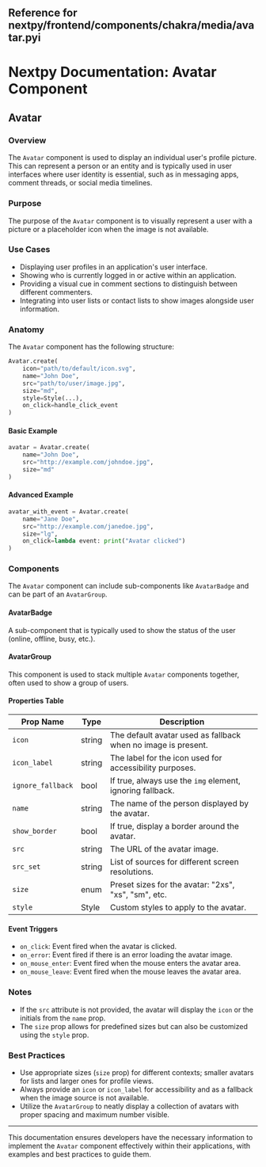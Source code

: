 ##  Reference for nextpy/frontend/components/chakra/media/avatar.pyi

# Nextpy Documentation: Avatar Component

## Avatar

### Overview

The `Avatar` component is used to display an individual user's profile picture. This can represent a person or an entity and is typically used in user interfaces where user identity is essential, such as in messaging apps, comment threads, or social media timelines.

### Purpose

The purpose of the `Avatar` component is to visually represent a user with a picture or a placeholder icon when the image is not available.

### Use Cases

- Displaying user profiles in an application's user interface.
- Showing who is currently logged in or active within an application.
- Providing a visual cue in comment sections to distinguish between different commenters.
- Integrating into user lists or contact lists to show images alongside user information.

### Anatomy

The `Avatar` component has the following structure:

```python
Avatar.create(
    icon="path/to/default/icon.svg",
    name="John Doe",
    src="path/to/user/image.jpg",
    size="md",
    style=Style(...),
    on_click=handle_click_event
)
```

#### Basic Example

```python
avatar = Avatar.create(
    name="John Doe",
    src="http://example.com/johndoe.jpg",
    size="md"
)
```

#### Advanced Example

```python
avatar_with_event = Avatar.create(
    name="Jane Doe",
    src="http://example.com/janedoe.jpg",
    size="lg",
    on_click=lambda event: print("Avatar clicked")
)
```

### Components

The `Avatar` component can include sub-components like `AvatarBadge` and can be part of an `AvatarGroup`.

#### AvatarBadge

A sub-component that is typically used to show the status of the user (online, offline, busy, etc.).

#### AvatarGroup

This component is used to stack multiple `Avatar` components together, often used to show a group of users.

#### Properties Table

| Prop Name         | Type   | Description                                                  |
|-------------------|--------|--------------------------------------------------------------|
| `icon`            | string | The default avatar used as fallback when no image is present.|
| `icon_label`      | string | The label for the icon used for accessibility purposes.      |
| `ignore_fallback` | bool   | If true, always use the `img` element, ignoring fallback.    |
| `name`            | string | The name of the person displayed by the avatar.              |
| `show_border`     | bool   | If true, display a border around the avatar.                 |
| `src`             | string | The URL of the avatar image.                                 |
| `src_set`         | string | List of sources for different screen resolutions.            |
| `size`            | enum   | Preset sizes for the avatar: "2xs", "xs", "sm", etc.         |
| `style`           | Style  | Custom styles to apply to the avatar.                        |

#### Event Triggers

- `on_click`: Event fired when the avatar is clicked.
- `on_error`: Event fired if there is an error loading the avatar image.
- `on_mouse_enter`: Event fired when the mouse enters the avatar area.
- `on_mouse_leave`: Event fired when the mouse leaves the avatar area.

### Notes

- If the `src` attribute is not provided, the avatar will display the `icon` or the initials from the `name` prop.
- The `size` prop allows for predefined sizes but can also be customized using the `style` prop.

### Best Practices

- Use appropriate sizes (`size` prop) for different contexts; smaller avatars for lists and larger ones for profile views.
- Always provide an `icon` or `icon_label` for accessibility and as a fallback when the image source is not available.
- Utilize the `AvatarGroup` to neatly display a collection of avatars with proper spacing and maximum number visible.

---

This documentation ensures developers have the necessary information to implement the `Avatar` component effectively within their applications, with examples and best practices to guide them.
